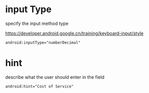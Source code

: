 # input Type

specify the input method type

https://developer.android.google.cn/training/keyboard-input/style

```xml
android:inputType="numberDecimal"
```





# hint

describe what the user should enter in the field

```xml
android:hint="Cost of Service"
```